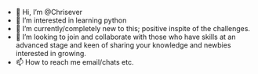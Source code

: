 - 👋 Hi, I’m @Chrisever
- 👀 I’m interested in learning python
- 🌱 I’m currently/completely new to this; positive inspite of the challenges. 
- 💞️ I’m looking to join and collaborate with those who have skills at an advanced stage and keen of sharing your knowledge and newbies interested in growing.
- 📫 How to reach me email/chats etc.

<!---
Chrisever/Chrisever is a ✨ special ✨ repository because its `README.md` (this file) appears on your GitHub profile.
You can click the Preview link to take a look at your changes.
--->
